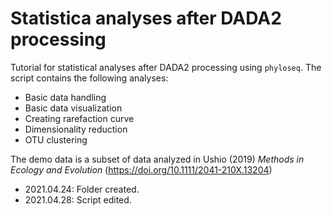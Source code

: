 # Statistica analyses after DADA2 processing
Tutorial for statistical analyses after DADA2 processing using `phyloseq`.
The script contains the following analyses:
- Basic data handling
- Basic data visualization
- Creating rarefaction curve
- Dimensionality reduction
- OTU clustering

The demo data is a subset of data analyzed in Ushio (2019) _Methods in Ecology and Evolution_ (https://doi.org/10.1111/2041-210X.13204)

- 2021.04.24: Folder created.
- 2021.04.28: Script edited.
